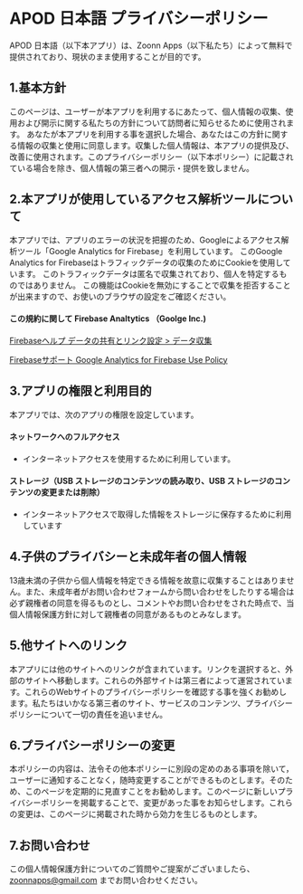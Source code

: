 # APOD 日本語 プライバシーポリシー
APOD 日本語（以下本アプリ）は、Zoonn Apps（以下私たち）によって無料で提供されており、現状のまま使用することが目的です。

## 1.基本方針
このページは、ユーザーが本アプリを利用するにあたって、個人情報の収集、使用および開示に関する私たちの方針について訪問者に知らせるために使用されます。
あなたが本アプリを利用する事を選択した場合、あなたはこの方針に関する情報の収集と使用に同意します。収集した個人情報は、本アプリの提供及び、改善に使用されます。このプライバシーポリシー（以下本ポリシー）に記載されている場合を除き、個人情報の第三者への開示・提供を致しません。

## 2.本アプリが使用しているアクセス解析ツールについて
本アプリでは、アプリのエラーの状況を把握のため、Googleによるアクセス解析ツール「Google Analytics for Firebase」を利用しています。
このGoogle Analytics for Firebaseはトラフィックデータの収集のためにCookieを使用しています。
このトラフィックデータは匿名で収集されており、個人を特定するものではありません。
この機能はCookieを無効にすることで収集を拒否することが出来ますので、お使いのブラウザの設定をご確認ください。

#### この規約に関して Firebase Analtytics （Goolge Inc.) 
[Firebaseヘルプ データの共有とリンク設定 > データ収集](https://support.google.com/firebase/answer/6318039?hl=ja)

[Firebaseサポート Google Analytics for Firebase Use Policy](https://firebase.google.com/policies/analytics/?hl=ja)
	
## 3.アプリの権限と利用目的
本アプリでは、次のアプリの権限を設定しています。

####  ネットワークへのフルアクセス
- インターネットアクセスを使用するために利用しています。

####  ストレージ（USB ストレージのコンテンツの読み取り、USB ストレージのコンテンツの変更または削除）
- インターネットアクセスで取得した情報をストレージに保存するために利用しています

## 4.子供のプライバシーと未成年者の個人情報
13歳未満の子供から個人情報を特定できる情報を故意に収集することはありません。また、未成年者がお問い合わせフォームから問い合わせをしたりする場合は必ず親権者の同意を得るものとし、コメントやお問い合わせをされた時点で、当個人情報保護方針に対して親権者の同意があるものとみなします。

## 5.他サイトへのリンク
本アプリには他のサイトへのリンクが含まれています。リンクを選択すると、外部のサイトへ移動します。これらの外部サイトは第三者によって運営されています。これらのWebサイトのプライバシーポリシーを確認する事を強くお勧めします。私たちはいかなる第三者のサイト、サービスのコンテンツ、プライバシーポリシーについて一切の責任を追いません。

## 6.プライバシーポリシーの変更
本ポリシーの内容は、法令その他本ポリシーに別段の定めのある事項を除いて，ユーザーに通知することなく，随時変更することができるものとします。そのため、このページを定期的に見直すことをお勧めします。このページに新しいプライバシーポリシーを掲載することで、変更があった事をお知らせします。これらの変更は、このページに掲載された時から効力を生じるものとします。

## 7.お問い合わせ
この個人情報保護方針についてのご質問やご提案がございましたら、zoonnapps@gmail.com
までお問い合わせください。

